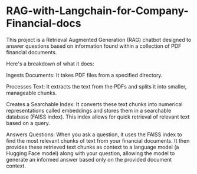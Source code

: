 # RAG-with-Langchain-for-Company-Financial-docs

This project is a Retrieval Augmented Generation (RAG) chatbot designed to answer questions based on information found within a collection of PDF financial documents.

Here's a breakdown of what it does:

Ingests Documents: It takes PDF files from a specified directory.

Processes Text: It extracts the text from the PDFs and splits it into smaller, manageable chunks.

Creates a Searchable Index: It converts these text chunks into numerical representations called embeddings and stores them in a searchable database (FAISS index). This index allows for quick retrieval of relevant text based on a query.

Answers Questions: When you ask a question, it uses the FAISS index to find the most relevant chunks of text from your financial documents. It then provides these retrieved text chunks as context to a language model (a Hugging Face model) along with your question, allowing the model to generate an informed answer based only on the provided document context.
